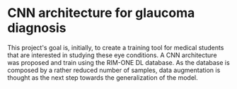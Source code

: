 # CNN architecture for glaucoma diagnosis
This project's goal is, initially, to create a training tool for medical students that are interested in studying these eye conditions. A CNN architecture was
proposed and train using the RIM-ONE DL database.
As the database is composed by a rather reduced number of samples, data augmentation is thought as the next step towards the generalization of the model.
